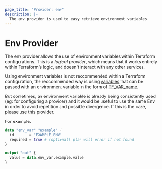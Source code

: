 ```yaml
---
page_title: "Provider: env"
description: |-
  The env provider is used to easy retrieve environment variables
---
```


# Env Provider

The env provider allows the use of environment variables within Terraform
configurations. This is a *logical provider*, which means that it works
entirely within Terraform's logic, and doesn't interact with any other
services.

Using environment variables is not reccommended within a Terraform configuration,
the reccommended way is using [variables](https://developer.hashicorp.com/terraform/language/values/variables#declaring-an-input-variable)
that can be passed with an environment variable in the form of
[TF_VAR_name](https://developer.hashicorp.com/terraform/cli/config/environment-variables#tf_var_name).

But sometimes, an environment variable is already being consistently used
(eg: for configuring a provider) and it would be useful to use the same Env
in order to avoid repetition and possible divergence.
If this is the case, please use this provider.

For example:

```terraform
data "env_var" "example" {
  id       = "EXAMPLE_ENV"
  required = true # (optional) plan will error if not found
}

output "out" {
  value = data.env_var.example.value
}
```